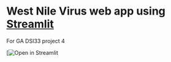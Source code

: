 # West Nile Virus web app using [Streamlit](https://streamlit.io/)
For GA DSI33 project 4

[![Open in Streamlit](https://jake-sudoku-ga-project-04-steamlit-teststreamlit-app-eea9v6.streamlit.app/)


